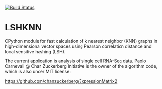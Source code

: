 [![Build Status](https://travis-ci.org/iosonofabio/lshknn.svg?branch=master)](https://travis-ci.org/iosonofabio/lshknn)

# LSHKNN
CPython module for fast calculation of k nearest neighbor (KNN) graphs in high-dimensional vector spaces using Pearson correlation distance and local sensitive hashing (LSH).

The current application is analysis of single cell RNA-Seq data. Paolo Carnevali @ Chan Zuckerberg Initiative is the owner of the algorithm code, which is also under MIT license:

https://github.com/chanzuckerberg/ExpressionMatrix2
